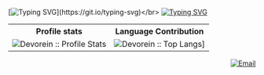 [![Typing SVG](https://readme-typing-svg.herokuapp.com?lines=Hi+%F0%9F%91%8B%2C+I'm+Rakin+Sad+Aftab!)](https://git.io/typing-svg)</br>
[![Typing SVG](https://readme-typing-svg.herokuapp.com?lines=A+non-passionate+CS+Student😆)](https://git.io/typing-svg)

<p align="center">
<table>
  <tr>
    <th>Profile stats</th>
    <th>Language Contribution</th>
  </tr>
  <tr>
    <td><img alt="Devorein :: Profile Stats" src="https://github-readme-stats.vercel.app/api?username=aftabrakinsad&show_icons=true&theme=red" alt="aftabrakinsad"/></td>
    <td><img alt="Devorein :: Top Langs]" src="https://github-readme-stats.vercel.app/api/top-langs?username=aftabrakinsad&show_icons=true&theme=onedark&locale=en&layout=compact"></td>
  </tr>
</table>
</p>

<p align="right">
<a href="mailto:rakinsadaftab@gmail.com"><img alt="Email" src="https://img.shields.io/badge/Gmail-rakinsadaftab@gmail.com-red?style=flat&logo=gmail&color=blue&theme=blue"></a>
</p>
